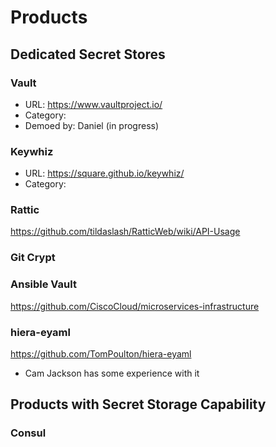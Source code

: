 # Products

## Dedicated Secret Stores

### Vault ###
- URL: https://www.vaultproject.io/
- Category:
- Demoed by: Daniel (in progress)

### Keywhiz
- URL: https://square.github.io/keywhiz/
- Category:

### Rattic
https://github.com/tildaslash/RatticWeb/wiki/API-Usage

### Git Crypt

### Ansible Vault
https://github.com/CiscoCloud/microservices-infrastructure

### hiera-eyaml
https://github.com/TomPoulton/hiera-eyaml
- Cam Jackson has some experience with it


## Products with Secret Storage Capability
### Consul
